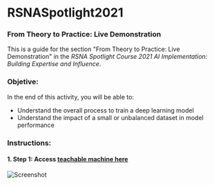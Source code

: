 # RSNASpotlight2021

### From Theory to Practice: Live Demonstration 

This is a guide for the section "From Theory to Practice: Live Demonstration" in the *RSNA Spotlight Course 2021 AI Implementation: Building Expertise and Influence*.

### Objetive:

In the end of this activity, you will be able to:

* Understand the overall process to train a deep learning model
* Understand the impact of a small or unbalanced dataset in model performance

### Instructions:

#### 1. Step 1: Access [teachable machine here](https://teachablemachine.withgoogle.com/train/image)

![Screenshot](https://github.com/kitamura-felipe/RSNASpotlight2021/blob/main/images/image04.png)
